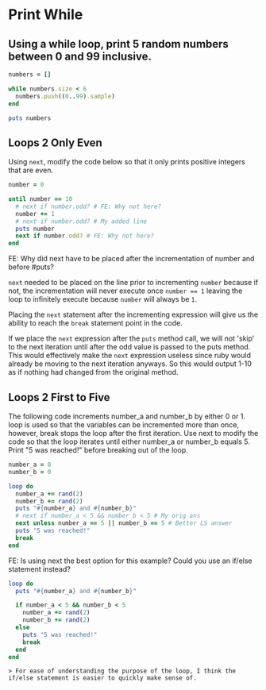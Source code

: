 # Print While
## Using a while loop, print 5 random numbers between 0 and 99 inclusive.

```ruby
numbers = []

while numbers.size < 6
  numbers.push((0..99).sample)
end

puts numbers
```

## Loops 2 Only Even

Using `next`, modify the code below so that it only prints positive integers that are even.

```ruby
number = 0

until number == 10
  # next if number.odd? # FE: Why not here?
  number += 1
  # next if number.odd? # My added line
  puts number
  next if number.odd? # FE: Why not here?
end
```

FE: Why did next have to be placed after the incrementation of number and before #puts?

`next` needed to be placed on the line prior to incrementing `number` because if not, the incrementation will never execute once `number == 1` leaving the loop to infinitely execute because `number` will always be `1`.

Placing the `next` statement after the incrementing expression will give us the ability to reach the `break` statement point in the code.

If we place the `next` expression after the `puts` method call, we will not 'skip' to the next iteration until after the odd value is passed to the puts method. This would effectively make the `next` expression useless since ruby would already be moving to the next iteration anyways. So this would output 1-10 as if nothing had changed from the original method.

## Loops 2 First to Five

The following code increments number_a and number_b by either 0 or 1. loop is used so that the variables can be incremented more than once, however, break stops the loop after the first iteration. Use next to modify the code so that the loop iterates until either number_a or number_b equals 5. Print "5 was reached!" before breaking out of the loop.

  ```ruby
  number_a = 0
  number_b = 0

  loop do
    number_a += rand(2)
    number_b += rand(2)
    puts "#{number_a} and #{number_b}"
    # next if number_a < 5 && number_b < 5 # My orig ans
    next unless number_a == 5 || number_b == 5 # Better LS answer
    puts "5 was reached!"
    break
  end
  ```

  FE: Is using next the best option for this example? Could you use an if/else statement instead?

  ```ruby
  loop do
    puts "#{number_a} and #{number_b}"

    if number_a < 5 && number_b < 5
      number_a += rand(2)
      number_b += rand(2)
    else
      puts "5 was reached!"
      break
    end
  end

  ```

    > For ease of understanding the purpose of the loop, I think the if/else statement is easier to quickly make sense of.